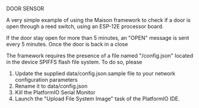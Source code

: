 DOOR SENSOR

A very simple example of using the Maison framework to
check if a door is open through a reed switch, using an ESP-12E 
processor board.

If the door stay open for more than 5 minutes, an "OPEN"
message is sent every 5 minutes. Once the door is back in a close

The framework requires the presence of a file named "/config.json" 
located in the device SPIFFS flash file system. To do so, please 

1. Update the supplied data/config.json.sample file to your
   network configuration parameters
2. Rename it to data/config.json
3. Kill the PlatformIO Serial Monitor
4. Launch the "Upload File System Image" task of the PlatformIO IDE.
